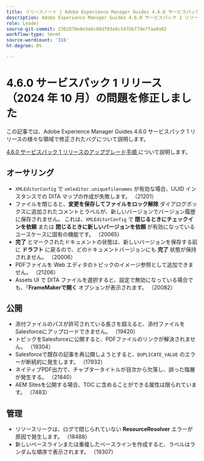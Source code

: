 ```yaml
---
title: リリースノート | Adobe Experience Manager Guides 4.6.0 サービスパック 1 リリースの問題を修正しました
description: Adobe Experience Manager Guides 4.6.0 サービスパック 1 リリースのバグ修正について説明します
role: Leader
source-git-commit: 2362870e0e3e6c08df03e8c547bb77de7faa0a02
workflow-type: tm+mt
source-wordcount: '316'
ht-degree: 0%

---
```



# 4.6.0 サービスパック 1 リリース（2024 年 10 月）の問題を修正しました


この記事では、Adobe Experience Manager Guides 4.6.0 サービスパック 1 リリースの様々な領域で修正されたバグについて説明します。

[4.6.0 サービスパック 1 リリースのアップグレード手順 ](upgrade-instructions-4-6-0-sp1.md) について説明します。

## オーサリング

- `XMLEditorConfig` で `xmleditor.uniquefilenames` が有効な場合、UUID インスタンスでの DITA マップの作成が失敗します。 （21201）
- ファイルを閉じると、**変更を保存してファイルをロック解除** ダイアログボックスに追加されたコメントとラベルが、新しいバージョンでバージョン履歴に保存されません。 これは、`XMLEditorConfig` で **閉じるときにチェックインを依頼** または **閉じるときに新しいバージョンを依頼** が有効になっているユースケースに固有の機能です。 （20065）
- **完了** とマークされたドキュメントの状態は、新しいバージョンを保存する前に **ドラフト** に戻るので、どのドキュメントバージョンにも **完了** 状態が保持されません。 （20006）
- PDFファイルを Web エディタのトピックのイメージ参照として追加できません。 （21206）
- Assets UI で DITA ファイルを選択すると、設定で無効になっている場合でも、「**FrameMakerで開く** オプションが表示されます。 （20082）


## 公開

- 添付ファイルのパスが許可されている長さを超えると、添付ファイルをSalesforceにアップロードできません。 （19420）
- トピックをSalesforceに公開すると、PDFファイルのリンクが解決されません。 （19304）
- Salesforceで既存の記事を再公開しようとすると、`DUPLICATE_VALUE` のエラーが断続的に発生します。 （17932）
- ネイティブPDF出力で、チャプタータイトルが目次から欠落し、誤った階層が発生する。 （21840）
- AEM Sitesを公開する場合、TOC に含めることができる属性は限られています。 （7483）

## 管理

- リソースリークは、ログで閉じられていない **ResourceResolver** エラーが原因で発生します。 （18488）
- 新しいベースラインまたは重複したベースラインを作成すると、ラベルはランダムな順序で表示されます。 （19307）









